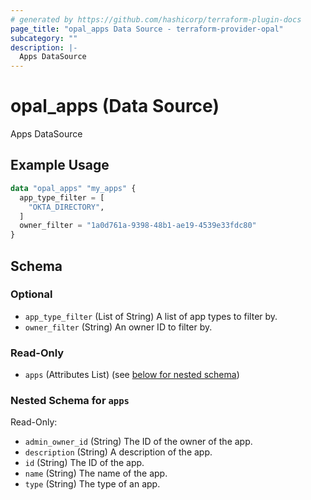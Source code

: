 ```yaml
---
# generated by https://github.com/hashicorp/terraform-plugin-docs
page_title: "opal_apps Data Source - terraform-provider-opal"
subcategory: ""
description: |-
  Apps DataSource
---
```


# opal_apps (Data Source)

Apps DataSource

## Example Usage

```terraform
data "opal_apps" "my_apps" {
  app_type_filter = [
    "OKTA_DIRECTORY",
  ]
  owner_filter = "1a0d761a-9398-48b1-ae19-4539e33fdc80"
}
```

<!-- schema generated by tfplugindocs -->
## Schema

### Optional

- `app_type_filter` (List of String) A list of app types to filter by.
- `owner_filter` (String) An owner ID to filter by.

### Read-Only

- `apps` (Attributes List) (see [below for nested schema](#nestedatt--apps))

<a id="nestedatt--apps"></a>
### Nested Schema for `apps`

Read-Only:

- `admin_owner_id` (String) The ID of the owner of the app.
- `description` (String) A description of the app.
- `id` (String) The ID of the app.
- `name` (String) The name of the app.
- `type` (String) The type of an app.


